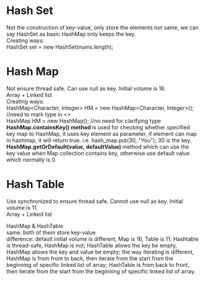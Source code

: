 # Hash Set   
Not the construction of key-value, only store the elements not same, we can say HashSet as basic HashMap only keeps the key.    
Creating ways:    
HashSet<Integer> set = new HashSet<Ineteger>(nums.length);     


# Hash Map    
Not ensure thread safe. Can use null as key. Initial volume is 16.        
Array + Linked list        
Creating ways:   
HashMap<Character, Integer> HM = new HashMap<Character, Integer>(); //need to mark type in <>    
HashMap HM = new HashMap(); //no need for clarifying type    
<b>HashMap.containsKey() method </b> is used for checking whether specified key map to HashMap, it uses key element as parameter, if element can map in hashmap, it will return true. i.e. hash_map.put(30, "You"); 30 is the key.    
<b>HashMap.getOrDefault(value, defaultValue) </b> method which can use the key value when Map collection contains key, otherwise use default value which normally is 0.    




# Hash Table    
Use synchronized to ensure thread safe. Cannot use null as key. Initial volume is 11.     
Array + Linked list    


HashMap & HashTable    
same: both of them store key-value   
difference: default initial volume is different, Map is 16, Table is 11; Hashtable is thread-safe, HashMap is not; HashTable allows the key be empty, HashMap allows the key and value be empty; the way iterating is different, HashMap is from front to back, then iterate from the start from the beginning  of specific linked list of array; HashTable is from back to front, then iterate from the start from the beginning  of specific linked list of array.     


